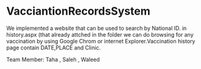 # VacciantionRecordsSystem



We implemented a website that can be used to search by National ID. in history.aspx (that already attched in the folder we can do browsing for any vaccination by using Google Chrom or internet Explorer.Vaccination history page contain DATE,PLACE and Clinic.


Team Member: Taha , Saleh , Waleed
